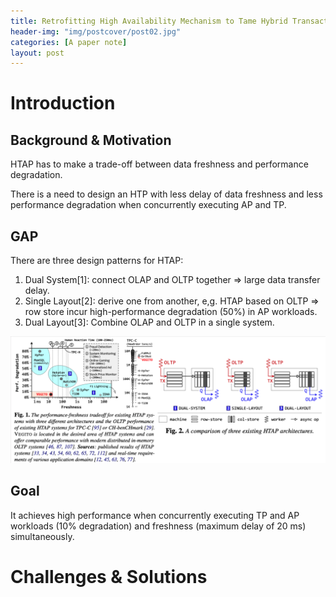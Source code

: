 ```yaml
---
title: Retrofitting High Availability Mechanism to Tame Hybrid Transaction/Analytical Processing
header-img: "img/postcover/post02.jpg"
categories: [A paper note]
layout: post
---
```


# Introduction

## Background & Motivation

HTAP has to make a trade-off between data freshness and performance degradation.

There is a need to design an HTP with less delay of data freshness and less performance degradation when concurrently executing AP and TP.

## GAP

There are three design patterns for HTAP:

1. Dual System[1]: connect OLAP and OLTP together => large data transfer delay.
2. Single Layout[2]: derive one from another, e,g. HTAP based on OLTP => row store incur high-performance degradation (50%) in AP workloads. 
3. Dual Layout[3]: Combine OLAP and OLTP in a single system. 

![image-20221018150015139](../../img/a_img_store/image-20221018150015139.png)

## Goal

It achieves high performance when concurrently executing TP and AP workloads (10% degradation) and freshness (maximum delay of 20 ms) simultaneously. 

# Challenges & Solutions















































